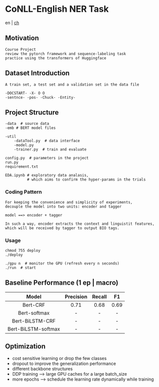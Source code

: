 # CoNLL-English NER Task
en | [ch](README_ch.md)

## Motivation
    Course Project
    review the pytorch framework and sequence-labeling task
    practice using the transformers of Huggingface

## Dataset Introduction
    A train set, a test set and a validation set in the data file

    -DOCSTART- -X- O O
    -sentnce- -pos- -Chuck- -Entity-

## Project Structure
    -data  # source data
    -emb # BERT model files

    -util
        -dataTool.py  # data interface
        -model.py
        -trainer.py  # train and evaluate

    config.py  # parameters in the project
    run.py
    requirement.txt

    EDA.ipynb # exploratory data analasis, 
              # which aims to confirm the hyper-params in the trials

### Coding Pattern
    For keeping the convenience and simplicity of experiments,
    decouple the model into two units: encoder and tagger
    
    model ==> encoder + tagger
    
    In such a way, encoder extracts the context and linguistit features,
    which will be received by tagger to output BIO tags.

### Usage
    chmod 755 deploy
    ./deploy

    ./gpu n  # monitor the GPU (refresh every n seconds)
    ./run  # start

## Baseline Performance (1 ep | macro)
| Model | Precision | Recall | F1 |
| :---: | :---: | :---: | :---: |
| Bert-CRF | 0.71 | 0.68 | 0.69 |
| Bert-softmax | - | - | - |
| Bert-BiLSTM-CRF | - | - | - |
| Bert-BiLSTM-softmax | - | - | - |

## Optimization
- cost sensitive learning or drop the few classes
- dropout to improve the generalization performance
- different backbone structures
- DDP training --> large GPU caches for a large batch_size
- more epochs --> schedule the learning rate dynamically while training